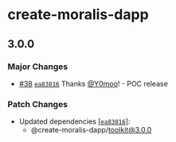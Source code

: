 # create-moralis-dapp

## 3.0.0

### Major Changes

- [#38](https://github.com/MoralisWeb3/create-moralis-dapp/pull/38) [`ea83816`](https://github.com/MoralisWeb3/create-moralis-dapp/commit/ea83816c3ac2d737d29dd3ad410c5e2c62842cd3) Thanks [@Y0moo](https://github.com/Y0moo)! - POC release

### Patch Changes

- Updated dependencies [[`ea83816`](https://github.com/MoralisWeb3/create-moralis-dapp/commit/ea83816c3ac2d737d29dd3ad410c5e2c62842cd3)]:
  - @create-moralis-dapp/toolkit@3.0.0
